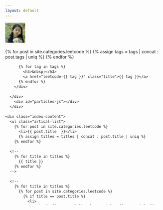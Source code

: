 ```yaml
---
layout: default
---
```


<body>
  <div class="index-wrapper">
    <div class="aside">
      <div class="info-card">
        <div id="divcss5"><img src="/images/header.png" width="64px" /><br/><br/></div>
        <div align="left" style="width:auto; height:500px; overflow:auto">
          {% for post in site.categories.leetcode %}
            {% assign tags = tags | concat : post.tags | uniq %}
          {% endfor %}
          
          {% for tag in tags %}
            <h3>&nbsp;</h3>
            <a href="leetcode-{{ tag }}" class="title">{{ tag }}</a>
          {% endfor %}
        </div>

      </div>
        <div id="particles-js"></div>
      </div>

    <div class="index-content">
      <ul class="artical-list">
        {% for post in site.categories.leetcode %}
          <li>{{ post.title  }}</li>
          {% assign titles = titles | concat : post.title | uniq %}
        {% endfor %}
        
      <!--
        {% for title in titles %}
          {{ title }}
        {% endfor %}
      -->
        
      <!--
        {% for title in titles %}
          {% for post in site.categories.leetcode %}
            {% if title == post.title %}
              <li>
                <a href="{{ post.url }}" class="title">{{ post.title }}</a>
                <div class="title-desc">{{ post.description }}</div>
              </li>
              {% break %}
            {% endif %}
          {% endfor %}
        {% endfor %}
        -->
      </ul>
    </div>
    
  </div>
</body>

